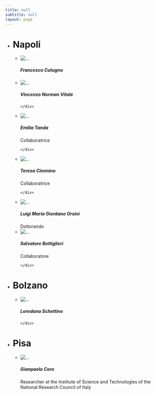 ```yaml
---
title: null
subtitle: null
layout: page
---
```


- # Napoli

  - <div class="card mb-3" style="max-width: 540px;">
    <div class="row g-0">
      <div class="col-md-4">
        <img src="/assets/img/cane.jpeg" class="img-fluid rounded-start" alt="...">
      </div>
      <a href="#" class="stretched-link"></a>
      <div class="col-md-8">
        <div class="card-body">
          <h5 class="card-title">Francesco Cutugno</h5>
        </div>
        
      </div>
      
    </div>
    </div>

  - <div class="card mb-3" style="max-width: 540px;">
    <div class="row g-0">
      <div class="col-md-4">
        <img src="/assets/img/cane.jpeg" class="img-fluid rounded-start" alt="...">
      </div>
      <a href="#" class="stretched-link"></a>

      <div class="col-md-8">
        <div class="card-body">
          <h5 class="card-title">Vincenzo Norman Vitale</h5>
          
        </div>
      </div>

    </div>
    </div>

  - <div class="card mb-3" style="max-width: 540px;">
    <div class="row g-0">
      <div class="col-md-4">
        <img src="/assets/img/emilia_tanda.jpeg" class="img-fluid rounded-start" alt="...">
      </div>
      <a href="#" class="stretched-link"></a>

      <div class="col-md-8">
        <div class="card-body">
          <h5 class="card-title">Emilia Tanda</h5>
          Collaboratrice
          
        </div>
      </div>
    </div>
    </div>


  - <div class="card mb-3" style="max-width: 540px;">
    <div class="row g-0">
      <div class="col-md-4">
        <img src="/assets/img/teresa.jpeg" class="img-fluid rounded-start" alt="...">
      </div>
      <div class="col-md-8">
        <div class="card-body">
          <h5 class="card-title">Teresa Cimmino</h5>
          Collaboratrice
          
        </div>
      </div>
      <a href="#" class="stretched-link"></a>
    </div>
    </div>


  - <div class="card mb-3" style="max-width: 540px;">
    <div class="row g-0">
      <div class="col-md-4">
        <img src="/assets/img/luigi.jpeg" class="img-fluid rounded-start" alt="...">
      </div>
      <div class="col-md-8">
        <div class="card-body">
          <h5 class="card-title">Luigi Maria Giordano Orsini</h5>
          Dottorando
        </div>
      </div>
      <a href="#" class="stretched-link"></a>
    </div>
    </div>


  - <div class="card mb-3" style="max-width: 540px;">
    <div class="row g-0">
      <div class="col-md-4">
        <img src="/assets/img/salvatore.jpeg" class="img-fluid rounded-start" alt="...">
      </div>
      <div class="col-md-8">
        <div class="card-body">
          <h5 class="card-title">Salvatore Bottiglieri</h5>
          Collaboratore
          
        </div>
      </div>
      <a href="#" class="stretched-link"></a>
    </div>
    </div>
- # Bolzano

  - <div class="card mb-3" style="max-width: 540px;">
    <div class="row g-0">
      <div class="col-md-4">
        <img src="/assets/img/cane.jpeg" class="img-fluid rounded-start" alt="...">
      </div>
      <div class="col-md-8">
        <div class="card-body">
          <h5 class="card-title">Loredana Schettino</h5>
          
        </div>
      </div>
    </div>
    </div>



- # Pisa

  - <div class="card mb-3" style="max-width: 540px;">
    <div class="row g-0">
      <div class="col-md-4">
        <img src="/assets/img/gianpaolo_coro.jpeg" class="img-fluid rounded-start" alt="...">
      </div>
      <div class="col-md-8">
        <div class="card-body">
          <h5 class="card-title">Gianpaolo Coro</h5>
          Researcher at the Institute of Science and Technologies of the National Research Council of Italy
        </div>
      </div>
    </div>
    </div>


